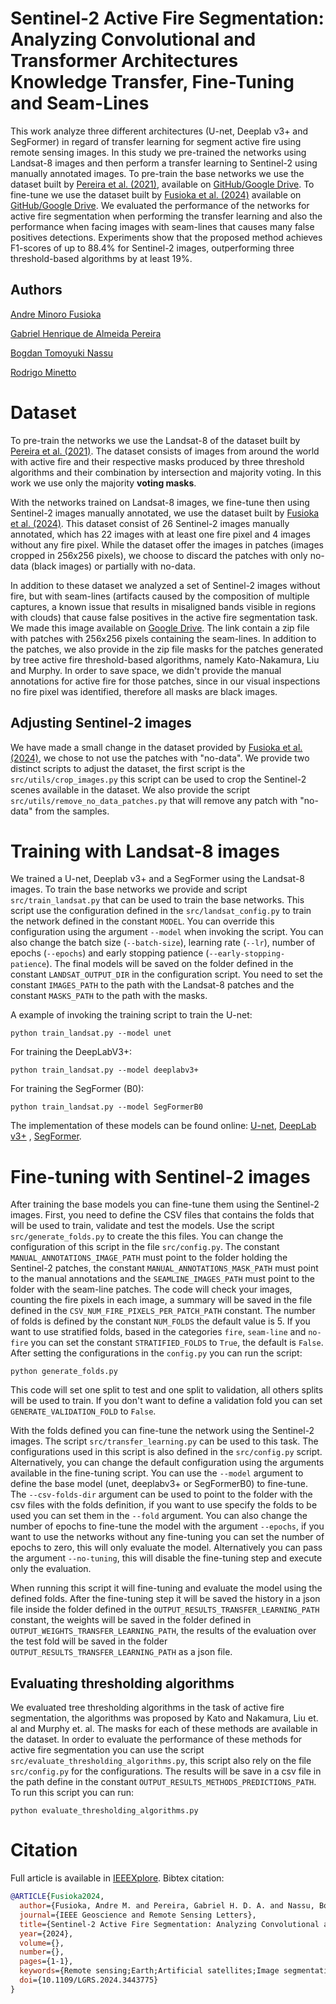 # Sentinel-2 Active Fire Segmentation: Analyzing Convolutional and Transformer Architectures Knowledge Transfer, Fine-Tuning and Seam-Lines

This work analyze three different architectures (U-net, Deeplab v3+ and SegFormer) in regard of transfer learning for segment active fire using remote sensing images. In this study we pre-trained the networks using Landsat-8 images and then perform a transfer learning to Sentinel-2 using manually annotated images. To pre-train the base networks we use the dataset built by [Pereira et al. (2021)](https://www.sciencedirect.com/science/article/abs/pii/S092427162100160X), available on [GitHub/Google Drive](https://github.com/pereira-gha/activefire/). To fine-tune we use the dataset built by [Fusioka et al. (2024)](https://ieeexplore.ieee.org/stamp/stamp.jsp?tp=&arnumber=10620606) available on [GitHub/Google Drive](https://github.com/Minoro/transfer-learning-landsat8-sentinel2). We evaluated the performance of the networks for active fire segmentation when performing the transfer learning and also the performance when facing images with seam-lines that causes many false positives detections. Experiments show that the proposed method achieves F1-scores of up to 88.4% for Sentinel-2 images, outperforming three threshold-based algorithms by at least 19%.

## Authors

[Andre Minoro Fusioka](https://github.com/Minoro)

[Gabriel Henrique de Almeida Pereira](https://github.com/pereira-gha)

[Bogdan Tomoyuki Nassu](https://github.com/btnassu)

[Rodrigo Minetto](https://github.com/rminetto)

# Dataset

To pre-train the networks we use the Landsat-8 of the dataset built by [Pereira et al. (2021)](https://www.sciencedirect.com/science/article/abs/pii/S092427162100160X). The dataset consists of images from around the world with active fire and their respective masks produced by three threshold algorithms and their combination by intersection and majority voting. In this work we use only the majority **voting masks**.

With the networks trained on Landsat-8 images, we fine-tune then using Sentinel-2 images manually annotated, we use the dataset built by [Fusioka et al. (2024)](https://ieeexplore.ieee.org/document/10620606). This dataset consist of 26 Sentinel-2 images manually annotated, which has 22 images with at least one fire pixel and 4 images without any fire pixel. While the dataset offer the images in patches (images cropped in 256x256 pixels), we choose to discard the patches with only no-data (black images) or partially with no-data. 

In addition to these dataset we analyzed a set of Sentinel-2 images without fire, but with seam-lines (artifacts caused by the composition of multiple captures, a known issue that results in misaligned bands visible in regions with clouds) that cause false positives in the active fire segmentation task. We made this image available on [Google Drive](https://drive.google.com/file/d/1zp2tQ1jCSyw2B2hB5ZquliXGcRq9Sqf_/view?usp=sharing). The link contain a zip file with patches with 256x256 pixels containing the seam-lines. In addition to the patches, we also provide in the zip file masks for the patches generated by tree active fire threshold-based algorithms, namely Kato-Nakamura, Liu and Murphy. In order to save space, we didn't provide the manual annotations for active fire for those patches, since in our visual inspections no fire pixel was identified, therefore all masks are black images. 


## Adjusting Sentinel-2 images

We have made a small change in the dataset provided by [Fusioka et al. (2024)](https://ieeexplore.ieee.org/document/10620606), we chose to not use the patches with "no-data". We provide two distinct scripts to adjust the dataset, the first script is the `src/utils/crop_images.py` this script can be used to crop the Sentinel-2 scenes available in the dataset. We also provide the script `src/utils/remove_no_data_patches.py` that will remove any patch with "no-data" from the samples.



# Training with Landsat-8 images

We trained a U-net, Deeplab v3+ and a SegFormer using the Landsat-8 images. To train the base networks we provide and script `src/train_landsat.py` that can be used to train the base networks. This script use the configuration defined in the `src/landsat_config.py` to train the network defined in the constant `MODEL`. You can override this configuration using the argument `--model` when invoking the script. You can also change the batch size (`--batch-size`), learning rate (`--lr`), number of epochs (`--epochs`) and early stopping patience (`--early-stopping-patience`). The final models will be saved on the folder defined in the constant `LANDSAT_OUTPUT_DIR` in the configuration script. You need to set the constant `IMAGES_PATH` to the path with the Landsat-8 patches and the constant `MASKS_PATH` to the path with the masks.

A example of invoking the training script to train the U-net:

```shell
python train_landsat.py --model unet
```

For training the DeepLabV3+:

```shell
python train_landsat.py --model deeplabv3+
```

For training the SegFormer (B0):

```shell
python train_landsat.py --model SegFormerB0
```

The implementation of these models can be found online: [U-net](https://github.com/pereira-gha/activefire/blob/main/src/train/voting/unet_64f_2conv_762/models.py), [DeepLab v3+](https://keras.io/examples/vision/deeplabv3_plus/) , [SegFormer](https://github.com/ACSEkevin/An-Overview-of-Segformer-and-Details-Description).

# Fine-tuning with Sentinel-2 images

After training the base models you can fine-tune them using the Sentinel-2 images. First, you need to define the CSV files that contains the folds that will be used to train, validate and test the models. Use the script `src/generate_folds.py` to create the this files. You can change the configuration of this script in the file `src/config.py`. The constant `MANUAL_ANNOTATIONS_IMAGE_PATH` must point to the folder holding the Sentinel-2 patches, the constant `MANUAL_ANNOTATIONS_MASK_PATH` must point to the manual annotations and the `SEAMLINE_IMAGES_PATH` must point to the folder with the seam-line patches. The code will check your images, counting  the fire pixels in each image, a summary will be saved in the file defined in the `CSV_NUM_FIRE_PIXELS_PER_PATCH_PATH` constant. The number of folds is defined by the constant `NUM_FOLDS` the default value is 5. If you want to use stratified folds, based in the categories `fire`, `seam-line` and `no-fire` you can set the constant `STRATIFIED_FOLDS` to `True`, the default is `False`. After setting the configurations in the `config.py` you can run the script:

```
python generate_folds.py
```

This code will set one split to test and one split to validation, all others splits will be used to train. If you don't want to define a validation fold you can set `GENERATE_VALIDATION_FOLD` to `False`.

With the folds defined you can fine-tune the network using the Sentinel-2 images. The script `src/transfer_learning.py` can be used to this task. The configurations used in this script is also defined in the `src/config.py` script. Alternatively, you can change the default configuration using the arguments available in the fine-tuning script. You can use the `--model` argument to define the base model (unet, deeplabv3+ or SegFormerB0) to fine-tune. The `--csv-folds-dir` argument can be used to point to the folder with the csv files with the folds definition, if you want to use specify the folds to be used you can set them in the `--fold` argument. You can also change the number of epochs to fine-tune the model with the argument `--epochs`, if you want to use the networks without any fine-tuning you can set the number of epochs to zero, this will only evaluate the model. Alternatively you can pass the argument `--no-tuning`, this will disable the fine-tuning step and execute only the evaluation.

When running this script it will fine-tuning and evaluate the model using the defined folds. After the fine-tuning step it will be saved the history in a json file inside the folder defined in the `OUTPUT_RESULTS_TRANSFER_LEARNING_PATH` constant, the weights will be saved in the folder defined in `OUTPUT_WEIGHTS_TRANSFER_LEARNING_PATH`, the results of the evaluation over the test fold will be saved in the folder `OUTPUT_RESULTS_TRANSFER_LEARNING_PATH` as a json file. 


## Evaluating thresholding algorithms

We evaluated tree thresholding algorithms in the task of active fire segmentation, the algorithms was proposed by Kato and Nakamura, Liu et. al and Murphy et. al. The masks for each of these methods are available in the dataset. In order to evaluate the performance of these methods for active fire segmentation you can use the script `src/evaluate_thresholding_algorithms.py`, this script also rely on the file `src/config.py` for the configurations. The results will be save in a csv file in the path define in the constant `OUTPUT_RESULTS_METHODS_PREDICTIONS_PATH`. To run this script you can run:

```shell
python evaluate_thresholding_algorithms.py
```


# Citation

Full article is available in [IEEEXplore](https://ieeexplore.ieee.org/document/10636193). Bibtex citation:

```bibtex
@ARTICLE{Fusioka2024,
  author={Fusioka, Andre M. and Pereira, Gabriel H. D. A. and Nassu, Bogdan T. and Minetto, Rodrigo},
  journal={IEEE Geoscience and Remote Sensing Letters}, 
  title={Sentinel-2 Active Fire Segmentation: Analyzing Convolutional and Transformer Architectures, Knowledge Transfer, Fine-Tuning and Seam-Lines}, 
  year={2024},
  volume={},
  number={},
  pages={1-1},
  keywords={Remote sensing;Earth;Artificial satellites;Image segmentation;Satellites;Transfer learning;Training;active fire segmentation;transfer learning;fine-tuning;Sentinel-2 imagery;seam-lines},
  doi={10.1109/LGRS.2024.3443775}
}
```